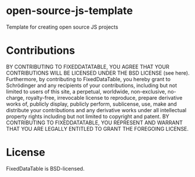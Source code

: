 # open-source-js-template
Template for creating open source JS projects

# Contributions

BY CONTRIBUTING TO FIXEDDATATABLE, YOU AGREE THAT YOUR CONTRIBUTIONS WILL BE LICENSED UNDER THE BSD LICENSE (see here). Furthermore, by contributing to FixedDataTable, you hereby grant to Schrödinger and any recipients of your contributions, including but not limited to users of this site, a perpetual, worldwide, non-exclusive, no-charge, royalty-free, irrevocable license to reproduce, prepare derivative works of, publicly display, publicly perform, sublicense, use, make and distribute your contributions and any derivative works under all intellectual property rights including but not limited to copyright and patent. BY CONTRIBUTING TO FIXEDDATATABLE, YOU REPRESENT AND WARRANT THAT YOU ARE LEGALLY ENTITLED TO GRANT THE FOREGOING LICENSE.

# License

FixedDataTable is BSD-licensed. 
